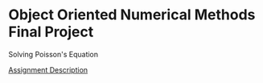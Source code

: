 # Object Oriented Numerical Methods Final Project

Solving Poisson's Equation

<a href="https://sites.google.com/a/mst.edu/price/courses/cs-5201/hw/2015/spring/final-project">Assignment Description</a>
